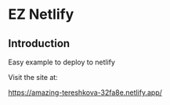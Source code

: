 # EZ Netlify

## Introduction

Easy example to deploy to netlify

Visit the site at:

https://amazing-tereshkova-32fa8e.netlify.app/
